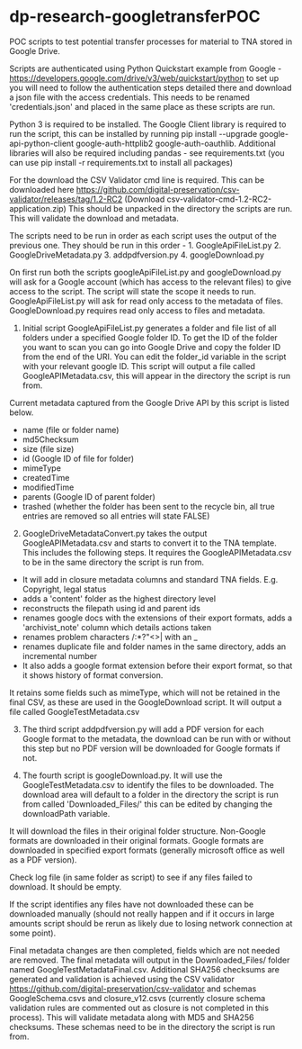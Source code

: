 # dp-research-googletransferPOC
POC scripts to test potential transfer processes for material to TNA stored in Google Drive.

Scripts are authenticated using Python Quickstart example from Google - https://developers.google.com/drive/v3/web/quickstart/python to set up you will need to follow the authentication steps detailed there and download a json file with the access credentials. This needs to be renamed 'credentials.json' and placed in the same place as these scripts are run.

Python 3 is required to be installed. The Google Client library is required to run the script, this can be installed by running pip install --upgrade google-api-python-client google-auth-httplib2 google-auth-oauthlib. Additional libraries will also be required including pandas - see requirements.txt (you can use pip install -r requirements.txt to install all packages)

For the download the CSV Validator cmd line is required. This can be downloaded here https://github.com/digital-preservation/csv-validator/releases/tag/1.2-RC2 (Download csv-validator-cmd-1.2-RC2-application.zip) This should be unpacked in the directory the scripts are run. This will validate the download and metadata.

The scripts need to be run in order as each script uses the output of the previous one. They should be run in this order - 1. GoogleApiFileList.py 2. GoogleDriveMetadata.py 3. addpdfversion.py 4. googleDownload.py

On first run both the scripts googleApiFileList.py and googleDownload.py will ask for a Google account (which has access to the relevant files) to give access to the script. The script will state the scope it needs to run. GoogleApiFileList.py will ask for read only access to the metadata of files. GoogleDownload.py requires read only access to files and metadata.

1. Initial script GoogleApiFileList.py generates a folder and file list of all folders under a specified Google folder ID. To get the ID of the folder you want to scan you can go into Google Drive and copy the folder ID from the end of the URI. You can edit the folder_id variable in the script with your relevant google ID. This script will output a file called GoogleAPIMetadata.csv, this will appear in the directory the script is run from.

Current metadata captured from the Google Drive API by this script is listed below.

- name (file or folder name)
- md5Checksum
- size (file size)
- id (Google ID of file for folder)
- mimeType
- createdTime
- modifiedTime
- parents (Google ID of parent folder)
- trashed (whether the folder has been sent to the recycle bin, all true entries are removed so all entries will state FALSE)

2. GoogleDriveMetadataConvert.py takes the output GoogleAPIMetadata.csv and starts to convert it to the TNA template. This includes the following steps. It requires the GoogleAPIMetadata.csv to be in the same directory the script is run from.

- It will add in closure metadata columns and standard TNA fields. E.g. Copyright, legal status
- adds a 'content' folder as the highest directory level
- reconstructs the filepath using id and parent ids
- renames google docs with the extensions of their export formats, adds a 'archivist_note' column which details actions taken
- renames problem characters /\:\*?"<>| with an _ 
- renames duplicate file and folder names in the same directory, adds an incremental number
- It also adds a google format extension before their export format, so that it shows history of format conversion.

It retains some fields such as mimeType, which will not be retained in the final CSV, as these are used in the GoogleDownload script. It will output a file called GoogleTestMetadata.csv

3. The third script addpdfversion.py will add a PDF version for each Google format to the metadata, the download can be run with or without this step but no PDF version will be downloaded for Google formats if not.

4. The fourth script is googleDownload.py. It will use the GoogleTestMetadata.csv to identify the files to be downloaded. The download area will default to a folder in the directory the script is run from called 'Downloaded_Files/' this can be edited by changing the downloadPath variable.
 
It will download the files in their original folder structure. Non-Google formats are downloaded in their original formats. Google formats are downloaded in specified export formats (generally microsoft office as well as a PDF version).

Check log file (in same folder as script) to see if any files failed to download. It should be empty.

If the script identifies any files have not downloaded these can be downloaded manually (should not really happen and if it occurs in large amounts script should be rerun as likely due to losing network connection at some point).

Final metadata changes are then completed, fields which are not needed are removed. The final metadata will output in the Downloaded_Files/ folder named GoogleTestMetadataFinal.csv. Additional SHA256 checksums are generated and validation is achieved using the CSV validator https://github.com/digital-preservation/csv-validator and schemas GoogleSchema.csvs and closure_v12.csvs (currently closure schema validation rules are commented out as closure is not completed in this process). This will validate metadata along with MD5 and SHA256 checksums. These schemas need to be in the directory the script is run from.
